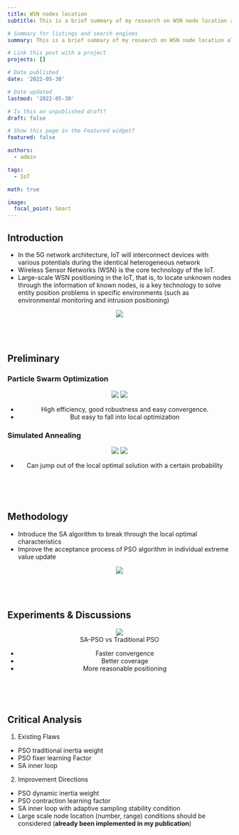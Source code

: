 ```yaml
---
title: WSN nodes location
subtitle: This is a brief summary of my research on WSN node location algorithms.

# Summary for listings and search engines
summary: This is a brief summary of my research on WSN node location algorithms.

# Link this post with a project
projects: []

# Date published
date: '2022-05-30'

# Date updated
lastmod: '2022-05-30'

# Is this an unpublished draft?
draft: false

# Show this page in the Featured widget?
featured: false

authors:
  - admin

tags: 
  - IoT

math: true

image:
  focal_point: Smart
---
```


## Introduction
- In the 5G network architecture, IoT will interconnect devices with various potentials during the identical heterogeneous network
- Wireless Sensor Networks (WSN) is the core technology of the IoT.
- Large-scale WSN positioning in the IoT, that is, to locate unknown nodes through the information of known nodes, is a key technology to solve entity position problems in specific environments (such as environmental monitoring and intrusion positioning)
<div align="center">
<img src = 'https://s3.bmp.ovh/imgs/2022/08/21/bcd351f97c3bde61.png' >
</div>

<br/>
<br/>
<br/>

## Preliminary
### Particle Swarm Optimization

<div align="center">
<img src = 'https://s3.bmp.ovh/imgs/2022/08/21/d19978fa47cbcef5.gif' >
<img src = 'https://s3.bmp.ovh/imgs/2022/08/21/b91daec2dfc70f55.png' >

- High efficiency, good robustness and easy convergence.
- But easy to fall into local optimization
</div>

### Simulated Annealing

<div align="center">
<img src = 'https://s3.bmp.ovh/imgs/2022/08/21/808fdcc73d267404.gif' >
<img src = 'https://s3.bmp.ovh/imgs/2022/08/21/9f30bda77acec3c2.png' >

- Can jump out of the local optimal solution with a certain probability
</div>

<br/>
<br/>
<br/>

## Methodology
- Introduce the SA algorithm to break through the local optimal characteristics
- Improve the acceptance process of PSO algorithm in individual extreme value update

<div align="center">
<img src = 'https://s3.bmp.ovh/imgs/2022/08/21/529bb1c584512295.png' >
</div>

<br/>
<br/>
<br/>

## Experiments & Discussions

<div align="center">
<img src = 'https://s3.bmp.ovh/imgs/2022/08/21/d745d1d344c64e83.png' >
</div>

<div align="center">
SA-PSO vs Traditional PSO

- Faster convergence
- Better coverage
- More reasonable positioning
</div>

<br/>
<br/>
<br/>

## Critical Analysis

1. Existing Flaws
- PSO traditional inertia weight
- PSO fixer learning Factor
- SA inner loop

2. Improvement Directions
- PSO dynamic inertia weight
- PSO contraction learning factor
- SA inner loop with adaptive sampling stability condition
- Large scale node location (number, range) conditions should be considered (**already been implemented in my publication**)